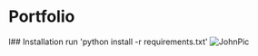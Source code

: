 # Portfolio


l## Installation
run 'python install -r requirements.txt'
![JohnPic](https://user-images.githubusercontent.com/127248807/223544972-04d47273-51b5-4979-aeaf-1f3743d01f0c.jpg)
